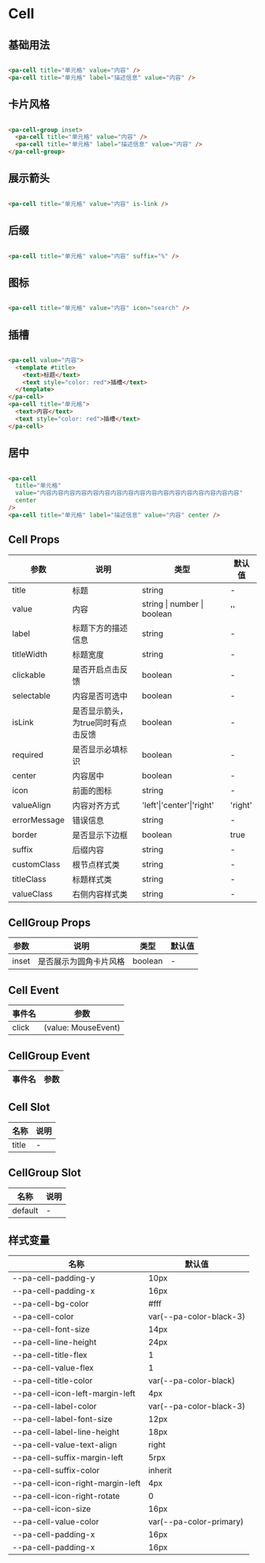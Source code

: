# Cell

<!--codes start-->

## 基础用法

```html [template]

<pa-cell title="单元格" value="内容" />
<pa-cell title="单元格" label="描述信息" value="内容" />

```
## 卡片风格

```html [template]

<pa-cell-group inset>
  <pa-cell title="单元格" value="内容" />
  <pa-cell title="单元格" label="描述信息" value="内容" />
</pa-cell-group>

```
## 展示箭头

```html [template]

<pa-cell title="单元格" value="内容" is-link />

```
## 后缀

```html [template]

<pa-cell title="单元格" value="内容" suffix="%" />

```
## 图标

```html [template]

<pa-cell title="单元格" value="内容" icon="search" />

```
## 插槽

```html [template]

<pa-cell value="内容">
  <template #title>
    <text>标题</text>
    <text style="color: red">插槽</text>
  </template>
</pa-cell>
<pa-cell title="单元格">
  <text>内容</text>
  <text style="color: red">插槽</text>
</pa-cell>

```
## 居中

```html [template]

<pa-cell
  title="单元格"
  value="内容内容内容内容内容内容内容内容内容内容内容内容内容内容内容内容内容"
  center
/>
<pa-cell title="单元格" label="描述信息" value="内容" center />

```

<!--codes end-->

## Cell Props

<!--props start-->

| 参数 | 说明 | 类型 | 默认值 |
| --- | ----- | --- | --- |
| title | 标题 | string | - |
| value | 内容 | string \| number \| boolean |  '' |
| label | 标题下方的描述信息 | string | - |
| titleWidth | 标题宽度 | string | - |
| clickable | 是否开启点击反馈 | boolean | - |
| selectable | 内容是否可选中 | boolean | - |
| isLink | 是否显示箭头，为true同时有点击反馈 | boolean | - |
| required | 是否显示必填标识 | boolean | - |
| center | 内容居中 | boolean | - |
| icon | 前面的图标 | string | - |
| valueAlign | 内容对齐方式 | 'left'\|'center'\|'right' |  'right' |
| errorMessage | 错误信息 | string | - |
| border | 是否显示下边框 | boolean |  true |
| suffix | 后缀内容 | string | - |
| customClass | 根节点样式类 | string | - |
| titleClass | 标题样式类 | string | - |
| valueClass | 右侧内容样式类 | string | - |

## CellGroup Props

| 参数 | 说明 | 类型 | 默认值 |
| --- | ----- | --- | --- |
| inset | 是否展示为圆角卡片风格 | boolean | - |

<!--props end-->

## Cell Event

<!--event start-->

| 事件名 | 参数 |
| --- | --- |
| click | (value: MouseEvent)  |

## CellGroup Event

| 事件名 | 参数 |
| --- | --- |


<!--event end-->

## Cell Slot

<!--slot start-->

| 名称 | 说明 |
| --- | --- |
| title | - |

## CellGroup Slot

| 名称 | 说明 |
| --- | --- |
| default | - |

<!--slot end-->

## 样式变量

<!--cssVar start-->

| 名称 | 默认值 |
| --- | --- |
| --pa-cell-padding-y | 10px |
| --pa-cell-padding-x | 16px |
| --pa-cell-bg-color | #fff |
| --pa-cell-color | var(--pa-color-black-3) |
| --pa-cell-font-size | 14px |
| --pa-cell-line-height | 24px |
| --pa-cell-title-flex | 1 |
| --pa-cell-value-flex | 1 |
| --pa-cell-title-color | var(--pa-color-black) |
| --pa-cell-icon-left-margin-left | 4px |
| --pa-cell-label-color | var(--pa-color-black-3) |
| --pa-cell-label-font-size | 12px |
| --pa-cell-label-line-height | 18px |
| --pa-cell-value-text-align | right |
| --pa-cell-suffix-margin-left | 5rpx |
| --pa-cell-suffix-color | inherit |
| --pa-cell-icon-right-margin-left | 4px |
| --pa-cell-icon-right-rotate | 0 |
| --pa-cell-icon-size | 16px |
| --pa-cell-value-color | var(--pa-color-primary) |
| --pa-cell-padding-x | 16px |
| --pa-cell-padding-x | 16px |

<!--cssVar end-->

